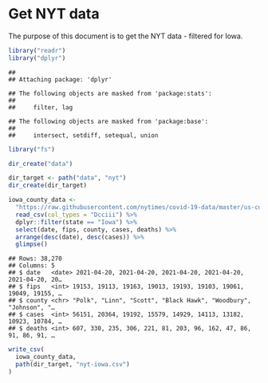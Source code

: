 Get NYT data
================

The purpose of this document is to get the NYT data - filtered for Iowa.

``` r
library("readr")
library("dplyr")
```

    ## 
    ## Attaching package: 'dplyr'

    ## The following objects are masked from 'package:stats':
    ## 
    ##     filter, lag

    ## The following objects are masked from 'package:base':
    ## 
    ##     intersect, setdiff, setequal, union

``` r
library("fs")
```

``` r
dir_create("data")

dir_target <- path("data", "nyt")
dir_create(dir_target)
```

``` r
iowa_county_data <- 
  "https://raw.githubusercontent.com/nytimes/covid-19-data/master/us-counties.csv" %>%
  read_csv(col_types = "Dcciii") %>%
  dplyr::filter(state == "Iowa") %>%
  select(date, fips, county, cases, deaths) %>%
  arrange(desc(date), desc(cases)) %>%
  glimpse()
```

    ## Rows: 38,270
    ## Columns: 5
    ## $ date   <date> 2021-04-20, 2021-04-20, 2021-04-20, 2021-04-20, 2021-04-20, 20…
    ## $ fips   <int> 19153, 19113, 19163, 19013, 19193, 19103, 19061, 19049, 19155, …
    ## $ county <chr> "Polk", "Linn", "Scott", "Black Hawk", "Woodbury", "Johnson", "…
    ## $ cases  <int> 56151, 20364, 19192, 15579, 14929, 14113, 13182, 10923, 10784, …
    ## $ deaths <int> 607, 330, 235, 306, 221, 81, 203, 96, 162, 47, 86, 91, 86, 91, …

``` r
write_csv(
  iowa_county_data,
  path(dir_target, "nyt-iowa.csv")
)
```
